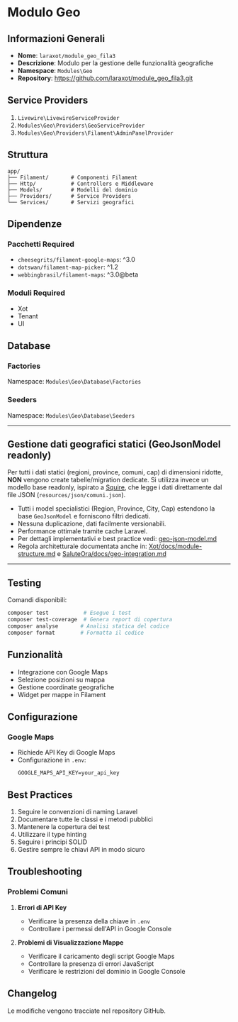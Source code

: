 # Modulo Geo

## Informazioni Generali
- **Nome**: `laraxot/module_geo_fila3`
- **Descrizione**: Modulo per la gestione delle funzionalità geografiche
- **Namespace**: `Modules\Geo`
- **Repository**: https://github.com/laraxot/module_geo_fila3.git

## Service Providers
1. `Livewire\LivewireServiceProvider`
2. `Modules\Geo\Providers\GeoServiceProvider`
3. `Modules\Geo\Providers\Filament\AdminPanelProvider`

## Struttura
```
app/
├── Filament/       # Componenti Filament
├── Http/           # Controllers e Middleware
├── Models/         # Modelli del dominio
├── Providers/      # Service Providers
└── Services/       # Servizi geografici
```

## Dipendenze
### Pacchetti Required
- `cheesegrits/filament-google-maps`: ^3.0
- `dotswan/filament-map-picker`: ^1.2
- `webbingbrasil/filament-maps`: ^3.0@beta

### Moduli Required
- Xot
- Tenant
- UI

## Database
### Factories
Namespace: `Modules\Geo\Database\Factories`

### Seeders
Namespace: `Modules\Geo\Database\Seeders`

---

## Gestione dati geografici statici (GeoJsonModel readonly)

Per tutti i dati statici (regioni, province, comuni, cap) di dimensioni ridotte, **NON** vengono create tabelle/migration dedicate. Si utilizza invece un modello base readonly, ispirato a [Squire](https://github.com/squirephp/squire), che legge i dati direttamente dal file JSON (`resources/json/comuni.json`).

- Tutti i model specialistici (Region, Province, City, Cap) estendono la base `GeoJsonModel` e forniscono filtri dedicati.
- Nessuna duplicazione, dati facilmente versionabili.
- Performance ottimale tramite cache Laravel.
- Per dettagli implementativi e best practice vedi: [geo-json-model.md](geo-json-model.md)
- Regola architetturale documentata anche in: [Xot/docs/module-structure.md](../../Xot/docs/module-structure.md) e [SaluteOra/docs/geo-integration.md](../../SaluteOra/docs/geo-integration.md)

---

## Testing
Comandi disponibili:
```bash
composer test           # Esegue i test
composer test-coverage  # Genera report di copertura
composer analyse       # Analisi statica del codice
composer format        # Formatta il codice
```

## Funzionalità
- Integrazione con Google Maps
- Selezione posizioni su mappa
- Gestione coordinate geografiche
- Widget per mappe in Filament

## Configurazione
### Google Maps
- Richiede API Key di Google Maps
- Configurazione in `.env`:
  ```
  GOOGLE_MAPS_API_KEY=your_api_key
  ```

## Best Practices
1. Seguire le convenzioni di naming Laravel
2. Documentare tutte le classi e i metodi pubblici
3. Mantenere la copertura dei test
4. Utilizzare il type hinting
5. Seguire i principi SOLID
6. Gestire sempre le chiavi API in modo sicuro

## Troubleshooting
### Problemi Comuni
1. **Errori di API Key**
   - Verificare la presenza della chiave in `.env`
   - Controllare i permessi dell'API in Google Console

2. **Problemi di Visualizzazione Mappe**
   - Verificare il caricamento degli script Google Maps
   - Controllare la presenza di errori JavaScript
   - Verificare le restrizioni del dominio in Google Console

## Changelog
Le modifiche vengono tracciate nel repository GitHub. 